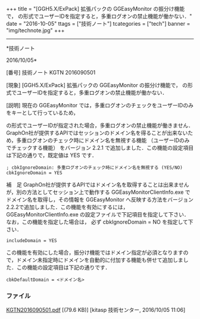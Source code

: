 ﻿+++
title = "[GGH5.X/ExPack] 拡張パックの GGEasyMonitor の振分け機能で，  の形式でユーザーIDを指定すると，多重ログオンの禁止機能が働かない．"
date = "2016-10-05"
ttags = ["技術ノート"]
tcategories = ["tech"]
banner = "img/technote.jpg"
+++

-----------------------------------------------------------------------------------------------------------------------------

*技術ノート

2016/10/05*


[番号]
技術ノート KGTN 2016090501

[現象]
[GGH5.X/ExPack] 拡張パックの GGEasyMonitor の振分け機能で， 
の形式でユーザーIDを指定すると，多重ログオンの禁止機能が働かない．

[説明]
現在の GGEasyMonitor
では，多重ログオンのチェックをユーザーIDのみをキーとして行っているため，

の形式でユーザーIDが指定された場合，多重ログオンの禁止機能が働きません．GraphOn社が提供するAPIではセッションのドメイン名を得ることが出来ないため，多重ログオンのチェック時にドメイン名を無視する機能
（ユーザーIDのみでチェックする機能） をバージョン 2.2.1
で追加しました．この機能の設定項目は下記の通りで，既定値は YES です．

    ; cbkIgnoreDomain: 多重ログオンのチェック時にドメイン名を無視する (YES/NO)
    cbkIgnoreDomain = YES

補　足
GraphOn社が提供するAPIではドメイン名を取得することは出来ませんが，別の方法としてセッション上で動作する
GGEasyMonitorClientInfo.exe でドメイン名を取得し，その情報を
GGEasyMonitor
へ反映する方法をバージョン2.2.2で追加しました．この機能を有効にするには，
GGEasyMonitorClientInfo.exe
の設定ファイルで下記項目を指定して下さい．なお，この機能を指定した場合は，
必ず cbkIgnoreDomain = NO を指定して下さい．

    includeDomain = YES

この機能を有効にした場合，振分け機能ではドメイン指定が必須となりますので，ドメイン未指定時にドメインを自動的に付加する機能も併せて追加しました．この機能の設定項目は下記の通りです．

    cbkDefaultDomain = <ドメイン名>


### ファイル

 
 


[KGTN2016090501.pdf](http://techreport.kitasp.net/attachments/download/3047/KGTN2016090501.pdf)
 [(79.6 KB)] [kitasp 技術センター, 2016/10/05
11:06]


 


 

